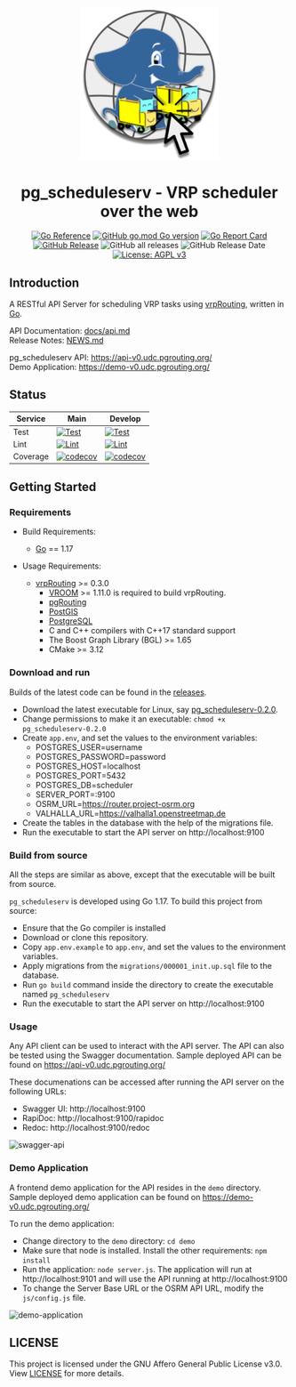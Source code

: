 <div align="center">
  <img alt="pg_scheduleserv logo" src="./docs/images/logo.png" width="250px" />

# pg_scheduleserv - VRP scheduler over the web

[![Go Reference](https://pkg.go.dev/badge/github.com/Georepublic/pg_scheduleserv.svg)](https://pkg.go.dev/github.com/Georepublic/pg_scheduleserv)
[![GitHub go.mod Go version](https://img.shields.io/github/go-mod/go-version/Georepublic/pg_scheduleserv)](https://go.dev/doc/go1.17)
[![Go Report Card](https://goreportcard.com/badge/github.com/Georepublic/pg_scheduleserv)](https://goreportcard.com/report/github.com/Georepublic/pg_scheduleserv)
[![GitHub Release](https://img.shields.io/github/release/Georepublic/pg_scheduleserv.svg)](https://github.com/Georepublic/pg_scheduleserv/releases)
![GitHub all releases](https://img.shields.io/github/downloads/Georepublic/pg_scheduleserv/total)
![GitHub Release Date](https://img.shields.io/github/release-date/Georepublic/pg_scheduleserv)
[![License: AGPL v3](https://img.shields.io/github/license/Georepublic/pg_scheduleserv)](https://www.gnu.org/licenses/agpl-3.0)

</div>

## Introduction

A RESTful API Server for scheduling VRP tasks using [vrpRouting](https://github.com/pgRouting/vrprouting), written in [Go](https://golang.org/).

API Documentation: [docs/api.md](./docs/api.md)\
Release Notes: [NEWS.md](./NEWS.md)

pg_scheduleserv API: https://api-v0.udc.pgrouting.org/ \
Demo Application: https://demo-v0.udc.pgrouting.org/

## Status

| Service  | Main                                                                                                                                                                                                      | Develop                                                                                                                                                                                                         |
| -------- | --------------------------------------------------------------------------------------------------------------------------------------------------------------------------------------------------------- | --------------------------------------------------------------------------------------------------------------------------------------------------------------------------------------------------------------- |
| Test     | [![Test](https://github.com/Georepublic/pg_scheduleserv/actions/workflows/test.yml/badge.svg?branch=main)](https://github.com/Georepublic/pg_scheduleserv/actions/workflows/test.yml?query=branch%3Amain) | [![Test](https://github.com/Georepublic/pg_scheduleserv/actions/workflows/test.yml/badge.svg?branch=develop)](https://github.com/Georepublic/pg_scheduleserv/actions/workflows/test.yml?query=branch%3Adevelop) |
| Lint     | [![Lint](https://github.com/Georepublic/pg_scheduleserv/actions/workflows/lint.yml/badge.svg?branch=main)](https://github.com/Georepublic/pg_scheduleserv/actions/workflows/lint.yml?query=branch%3Amain) | [![Lint](https://github.com/Georepublic/pg_scheduleserv/actions/workflows/lint.yml/badge.svg?branch=develop)](https://github.com/Georepublic/pg_scheduleserv/actions/workflows/lint.yml?query=branch%3Adevelop) |
| Coverage | [![codecov](https://img.shields.io/codecov/c/github/Georepublic/pg_scheduleserv/main?logo=codecov)](https://app.codecov.io/gh/Georepublic/pg_scheduleserv/branch/main)                                    | [![codecov](https://img.shields.io/codecov/c/github/Georepublic/pg_scheduleserv/develop?logo=codecov)](https://app.codecov.io/gh/Georepublic/pg_scheduleserv/branch/develop)                                    |

## Getting Started

### Requirements

-   Build Requirements:

    -   [Go](https://golang.org/) == 1.17

-   Usage Requirements:
    -   [vrpRouting](https://github.com/pgRouting/vrprouting) >= 0.3.0
        -   [VROOM](https://github.com/VROOM-Project/vroom) >= 1.11.0 is required to build vrpRouting.
        -   [pgRouting](https://github.com/pgRouting/pgrouting)
        -   [PostGIS](https://postgis.net/)
        -   [PostgreSQL](https://www.postgresql.org/)
        -   C and C++ compilers with C++17 standard support
        -   The Boost Graph Library (BGL) >= 1.65
        -   CMake >= 3.12

### Download and run

Builds of the latest code can be found in the [releases](https://github.com/Georepublic/pg_scheduleserv/releases).

-   Download the latest executable for Linux, say [pg_scheduleserv-0.2.0](https://github.com/Georepublic/pg_scheduleserv/releases/download/v0.2.0/pg_scheduleserv-0.2.0).
-   Change permissions to make it an executable: `chmod +x pg_scheduleserv-0.2.0`
-   Create `app.env`, and set the values to the environment variables:
    -   POSTGRES_USER=username
    -   POSTGRES_PASSWORD=password
    -   POSTGRES_HOST=localhost
    -   POSTGRES_PORT=5432
    -   POSTGRES_DB=scheduler
    -   SERVER_PORT=:9100
    -   OSRM_URL=https://router.project-osrm.org
    -   VALHALLA_URL=https://valhalla1.openstreetmap.de
-   Create the tables in the database with the help of the migrations file.
-   Run the executable to start the API server on http://localhost:9100

### Build from source

All the steps are similar as above, except that the executable will be built from source.

`pg_scheduleserv` is developed using Go 1.17. To build this project from source:

-   Ensure that the Go compiler is installed
-   Download or clone this repository.
-   Copy `app.env.example` to `app.env`, and set the values to the environment variables.
-   Apply migrations from the `migrations/000001_init.up.sql` file to the database.
-   Run `go build` command inside the directory to create the executable named `pg_scheduleserv`
-   Run the executable to start the API server on http://localhost:9100

### Usage

Any API client can be used to interact with the API server. The API can also be tested using the Swagger documentation. Sample deployed API can be found on https://api-v0.udc.pgrouting.org/

These documenations can be accessed after running the API server on the following URLs:

-   Swagger UI: http://localhost:9100
-   RapiDoc: http://localhost:9100/rapidoc
-   Redoc: http://localhost:9100/redoc

![swagger-api](https://user-images.githubusercontent.com/39548570/152192999-1f173519-61a8-4b9b-91f4-ae680f783fe1.png)

### Demo Application

A frontend demo application for the API resides in the `demo` directory. Sample deployed demo application can be found on https://demo-v0.udc.pgrouting.org/

To run the demo application:

-   Change directory to the `demo` directory: `cd demo`
-   Make sure that node is installed. Install the other requirements: `npm install`
-   Run the application: `node server.js`. The application will run at http://localhost:9101 and will use the API running at http://localhost:9100
-   To change the Server Base URL or the OSRM API URL, modify the `js/config.js` file.

![demo-application](https://user-images.githubusercontent.com/39548570/152192932-2fe42d9f-b464-42ec-9a10-47779d087c7e.png)

## LICENSE

This project is licensed under the GNU Affero General Public License v3.0. View [LICENSE](./LICENSE) for more details.
